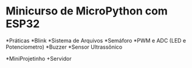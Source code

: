 # Minicurso de MicroPython com ESP32

*Práticas
  *Blink
  *Sistema de Arquivos
  *Semáforo
  *PWM e ADC (LED e Potenciometro)
  *Buzzer
  *Sensor Ultrassônico
  
*MiniProjetinho
  +Servidor
